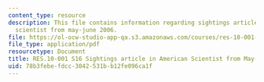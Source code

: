 ```yaml
---
content_type: resource
description: This file contains information regarding sightings article in american
  scientist from may-june 2006.
file: https://ol-ocw-studio-app-qa.s3.amazonaws.com/courses/res-10-001-making-science-and-engineering-pictures-a-practical-guide-to-presenting-your-work-spring-2016/78b3febefdcc3042531bb12fe096ca1f_MITRES_10_001S16_MayJune06.pdf
file_type: application/pdf
resourcetype: Document
title: RES.10-001 S16 Sightings article in American Scientist from May-June 2006
uid: 78b3febe-fdcc-3042-531b-b12fe096ca1f
---
```

